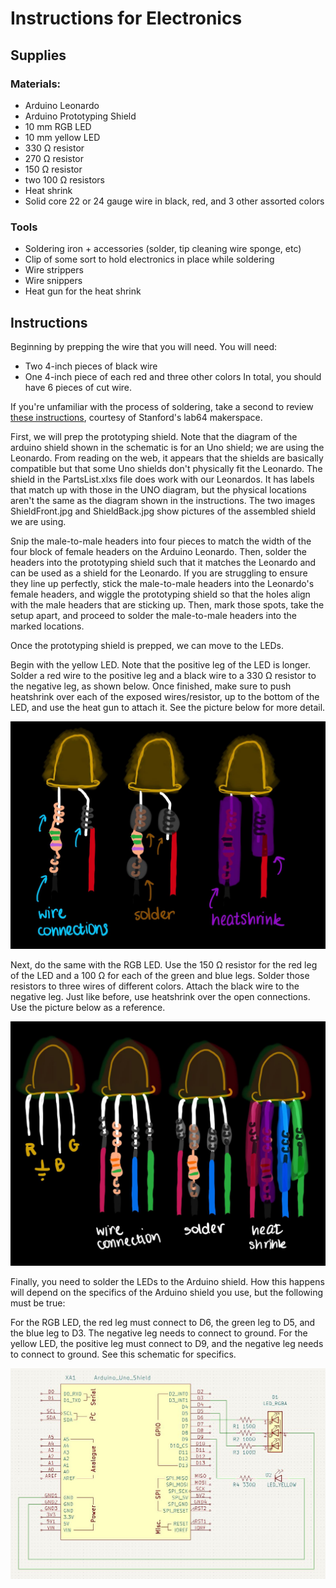 # Instructions for Electronics

## Supplies
### Materials:
- Arduino Leonardo
- Arduino Prototyping Shield
- 10 mm RGB LED
- 10 mm yellow LED
- 330 Ω resistor
- 270 Ω resistor
- 150 Ω resistor
- two 100 Ω resistors
- Heat shrink
- Solid core 22 or 24 gauge wire in black, red, and 3 other assorted colors

### Tools
- Soldering iron + accessories (solder, tip cleaning wire sponge, etc)
- Clip of some sort to hold electronics in place while soldering
- Wire strippers
- Wire snippers
- Heat gun for the heat shrink

## Instructions

Beginning by prepping the wire that you will need. You will need:
- Two 4-inch pieces of black wire
- One 4-inch piece of each red and three other colors
In total, you should have 6 pieces of cut wire.

If you're unfamiliar with the process of soldering, take a second to review [these instructions](https://lab64.stanford.edu/basic-soldering), courtesy of Stanford's lab64 makerspace.

First, we will prep the prototyping shield. Note that the diagram of the arduino shield shown in the schematic is for an Uno shield; we are using the Leonardo.  From reading on the web, it appears that the shields are basically compatible but that some Uno shields don't physically fit the Leonardo.  The shield in the PartsList.xlxs file does work with our Leonardos. It has labels that match up with those in the UNO diagram, but the physical locations aren't the same as the diagram shown in the instructions.  The two images ShieldFront.jpg and ShieldBack.jpg show pictures of the assembled shield we are using.

Snip the male-to-male headers into four pieces to match the width of the four block of female headers on the Arduino Leonardo. Then, solder the headers into the prototyping shield such that it matches the Leonardo and can be used as a shield for the Leonardo. If you are struggling to ensure they line up perfectly, stick the male-to-male headers into the Leonardo's female headers, and wiggle the prototyping shield so that the holes align with the male headers that are sticking up. Then, mark those spots, take the setup apart, and proceed to solder the male-to-male headers into the marked locations.

Once the prototyping shield is prepped, we can move to the LEDs. 

Begin with the yellow LED. Note that the positive leg of the LED is longer.  Solder a red wire to the positive leg and a black wire to a 330 Ω resistor to the negative leg, as shown below. Once finished, make sure to push heatshrink over each of the exposed wires/resistor, up to the bottom of the LED, and use the heat gun to attach it. See the picture below for more detail.

![Yellow LED](yellow_led.jpg)

Next, do the same with the RGB LED. Use the 150 Ω resistor for the red leg of the LED and a 100 Ω for each of the green and blue legs. Solder those resistors to three wires of different colors. Attach the black wire to the negative leg. Just like before, use heatshrink over the open connections. Use the picture below as a reference.

![RGB LED](rgb_led.jpg)

Finally, you need to solder the LEDs to the Arduino shield. How this happens will depend on the specifics of the Arduino shield you use, but the following must be true:

For the RGB LED, the red leg must connect to D6, the green leg to D5, and the blue leg to D3. The negative leg needs to connect to ground. For the yellow LED, the positive leg must connect to D9, and the negative leg needs to connect to ground. See this schematic for specifics.

![Arduino Wiring](arduino_wiring.jpg)
